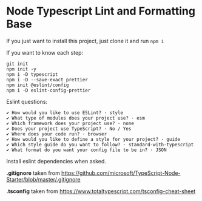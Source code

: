 # Node Typescript Lint and Formatting Base

If you just want to install this project, just clone it and run `npm i`

If you want to know each step:

```
git init
npm init -y
npm i -D typescript
npm i -D --save-exact prettier
npm init @eslint/config
npm i -D eslint-config-prettier
```

Eslint questions:

```
✔ How would you like to use ESLint? · style
✔ What type of modules does your project use? · esm
✔ Which framework does your project use? · none
✔ Does your project use TypeScript? · No / Yes
✔ Where does your code run? · browser
✔ How would you like to define a style for your project? · guide
✔ Which style guide do you want to follow? · standard-with-typescript
✔ What format do you want your config file to be in? · JSON
```

Install eslint dependencies when asked.

**.gitignore** taken from https://github.com/microsoft/TypeScript-Node-Starter/blob/master/.gitignore

**.tsconfig** taken from https://www.totaltypescript.com/tsconfig-cheat-sheet